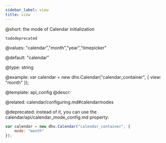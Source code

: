 ```yaml
---
sidebar_label: view
title: view
---          
```


@short: the mode of Calendar initialization

```tododeprecated ```

@values:
"calendar","month","year","timepicker"

@default:
"calendar"


@type: string

@example: 
var calendar = new dhx.Calendar("calendar_container", {
    view: "month"
});


@template:	api_config
@descr: 

@related:
calendar/configuring.md#calendarmodes


@deprecated: instead of it, you can use the calendar/api/calendar_mode_config.md property:
~~~js
var calendar = new dhx.Calendar("calendar_container", {
    mode: "month"
});
~~~